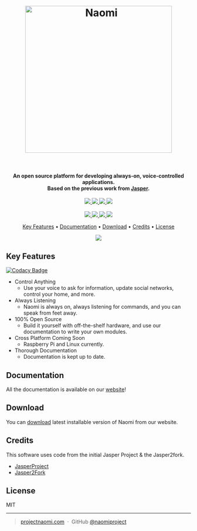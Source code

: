 <h1 align="center">
  <br>
  <a href="https://projectnaomi.com/"><img src="https://projectnaomi.com/naomi-logo.png" alt="Naomi" width="400"></a>
  <br>
  <br>
</h1>

<h4 align="center">An open source platform for developing always-on, voice-controlled applications. </br>
	Based on the previous work from <a href="http://jasperproject.github.io" target="_blank">Jasper</a>.
</h4>

<p align="center">
	<a href="">
    	<img src="https://img.shields.io/badge/python-v2.7-blue.svg">
    </a>
    <a href="https://coveralls.io/github/NaomiProject/Naomi?branch=master">
    	<img src="https://coveralls.io/repos/github/NaomiProject/Naomi/badge.svg?branch=master">
    </a>
    <a href="(https://www.codacy.com/app/naomiproject/naomi?utm_source=github.com&amp;utm_medium=referral&amp;utm_content=naomiproject/naomi&amp;utm_campaign=Badge_Grade">
    	<img src="https://api.codacy.com/project/badge/Grade/ee172c51010b469491bf437538cfa5ec">
    </a>
    <a href="https://requires.io/github/NaomiProject/Naomi/requirements/?branch=master">
    	<img src="https://requires.io/github/NaomiProject/Naomi/requirements.svg?branch=master">
    </a>
    </br>
    </br>
    <a href="https://github.com/naomiproject/naomi/issues">
    	<img src="https://img.shields.io/github/issues/naomiproject/naomi.svg">
    </a>
    <a href="">
    	<img src="https://img.shields.io/badge/contributions-welcome-orange.svg">
    </a>
    <a href="https://discord.gg/knequ9t">
    	<img src="https://img.shields.io/badge/Support%2FChat-Discord-blue.svg">
    </a>
    <a href="https://opensource.org/licenses/MIT">
    	<img src="https://img.shields.io/badge/license-MIT-blue.svg">
    </a>
</p>

<p align="center">
  <a href="#key-features">Key Features</a> •
  <a href="#documentation">Documentation</a> •
  <a href="#download">Download</a> •
  <a href="#credits">Credits</a> •
  <a href="#license">License</a>
</p>

<p align="center">
	<img src="https://projectnaomi.com/hero.png">
</p>

## Key Features

[![Codacy Badge](https://api.codacy.com/project/badge/Grade/04cc331e03bf41c48e15701dea9e9f04)](https://app.codacy.com/app/Longshotpro2/Naomi?utm_source=github.com&utm_medium=referral&utm_content=NaomiProject/Naomi&utm_campaign=Badge_Grade_Dashboard)

* Control Anything
  - Use your voice to ask for information, update social networks, control your home, and more.
* Always Listening
  - Naomi is always on, always listening for commands, and you can speak from feet away.
* 100% Open Source
  - Build it yourself with off-the-shelf hardware, and use our documentation to write your own modules.
* Cross Platform Coming Soon
  - Raspberry Pi and Linux currently.
* Thorough Documentation
  - Documentation is kept up to date.


## Documentation

All the documentation is available on our [website](https://projectnaomi.com/docs)!

## Download

You can [download](https://projectnaomi.com/download) latest installable version of Naomi from our website.

## Credits

This software uses code from the initial Jasper Project & the Jasper2fork.

- [JasperProject](http://jasperproject.github.io/)
- [Jasper2Fork](https://github.com/andweber/j2f)


## License

MIT

---

> [projectnaomi.com](https://projectnaomi.com) &nbsp;&middot;&nbsp;
> GitHub [@naomiproject](https://github.com/naomiproject)
